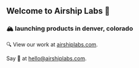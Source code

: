 ## Welcome to Airship Labs 👋

### 🏔️ launching products in denver, colorado

🔍 View our work at [airshiplabs.com](https://www.airshiplabs.com).

Say 👋 at [hello@airshiplabs.com](mailto:hello@airshiplabs.com).

<!--

**Here are some ideas to get you started:**

🙋‍♀️ A short introduction - what is your organization all about?
🌈 Contribution guidelines - how can the community get involved?
👩‍💻 Useful resources - where can the community find your docs? Is there anything else the community should know?
🍿 Fun facts - what does your team eat for breakfast?
🧙 Remember, you can do mighty things with the power of [Markdown](https://docs.github.com/github/writing-on-github/getting-started-with-writing-and-formatting-on-github/basic-writing-and-formatting-syntax)
-->
